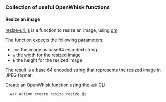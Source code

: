 ### Collection of useful OpenWhisk functions

#### Resize an image

[resize-url.js](resize-url.js) is a function to resize an image, using [gm](https://www.npmjs.com/package/gm).

The function expects the following parameters:
 * `img` the image as base64 encoded string
 * `w` the width for the resized image
 * `h` the height for the resized image

The result is a base 64 encoded string that represents the resized image in JPEG format.

Create an OpenWhisk function using the `wsk` CLI:
```bash
  wsk action create resize resize.js
```
